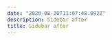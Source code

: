 ```yaml
---
date: "2020-08-20T11:07:48.092Z"
description: Sidebar after
title: Sidebar after
---
```


<!-- Place this tag in your head or just before your close body tag. -->
<script async defer src="https://buttons.github.io/buttons.js"></script>